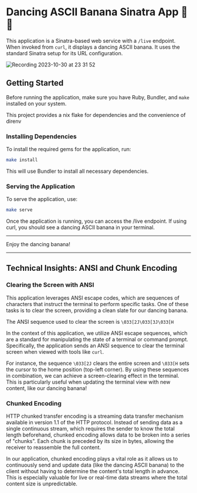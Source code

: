 # Dancing ASCII Banana Sinatra App 🍌💃

This application is a Sinatra-based web service with a `/live` endpoint. When invoked from `curl`, it displays a dancing ASCII banana. It uses the standard Sinatra setup for its URL configuration.

![Recording 2023-10-30 at 23 31 52](https://github.com/developmeh/ruby_streaming_ansi_banana/assets/159591/04d8efa3-a3bc-477e-84fe-1eac93b81a74)


## Getting Started

Before running the application, make sure you have Ruby, Bundler, and `make` installed on your system.

This project provides a nix flake for dependencies and the convenience of direnv

### Installing Dependencies

To install the required gems for the application, run:

```bash
make install
```

This will use Bundler to install all necessary dependencies.

### Serving the Application

To serve the application, use:

```bash
make serve
```

Once the application is running, you can access the /live endpoint. If using curl, you should see a dancing ASCII banana in your terminal.

---

Enjoy the dancing banana!

---

## Technical Insights: ANSI and Chunk Encoding

### Clearing the Screen with ANSI

This application leverages ANSI escape codes, which are sequences of characters that instruct the terminal to perform specific tasks. One of these tasks is to clear the screen, providing a clean slate for our dancing banana.

The ANSI sequence used to clear the screen is `\033[2J\033[3J\033[H`

In the context of this application, we utilize ANSI escape sequences, which are a standard for manipulating the state of a terminal or command prompt. Specifically, the application sends an ANSI sequence to clear the terminal screen when viewed with tools like `curl`.

For instance, the sequence `\033[2J` clears the entire screen and `\033[H` sets the cursor to the home position (top-left corner). By using these sequences in combination, we can achieve a screen-clearing effect in the terminal. This is particularly useful when updating the terminal view with new content, like our dancing banana!

### Chunked Encoding

HTTP chunked transfer encoding is a streaming data transfer mechanism available in version 1.1 of the HTTP protocol. Instead of sending data as a single continuous stream, which requires the sender to know the total length beforehand, chunked encoding allows data to be broken into a series of "chunks". Each chunk is preceded by its size in bytes, allowing the receiver to reassemble the full content.

In our application, chunked encoding plays a vital role as it allows us to continuously send and update data (like the dancing ASCII banana) to the client without having to determine the content's total length in advance. This is especially valuable for live or real-time data streams where the total content size is unpredictable.
